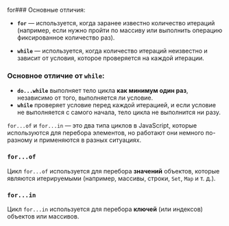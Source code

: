 for### Основные отличия:

- **`for`** — используется, когда заранее известно количество итераций (например, если нужно пройти по массиву или выполнить операцию фиксированное количество раз).

- **`while`** — используется, когда количество итераций неизвестно и зависит от условия, которое проверяется на каждой итерации.

### Основное отличие от `while`:

- **`do...while`** выполняет тело цикла **как минимум один раз**, независимо от того, выполняется ли условие.
- **`while`** проверяет условие перед каждой итерацией, и если условие не выполняется с самого начала, тело цикла не выполнится ни разу.

`for...of` и `for...in` — это два типа циклов в JavaScript, которые используются для перебора элементов, но работают они немного по-разному и применяются в разных ситуациях.

### `for...of`

Цикл `for...of` используется для перебора **значений** объектов, которые являются итерируемыми (например, массивы, строки, `Set`, `Map` и т. д.).

### `for...in`

Цикл `for...in` используется для перебора **ключей** (или индексов) объектов или массивов.
